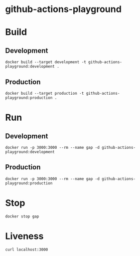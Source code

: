 # github-actions-playground

# Build

## Development

`docker build --target development -t github-actions-playground:development .`

## Production

`docker build --target production -t github-actions-playground:production .`

# Run

## Development

`docker run -p 3000:3000 --rm --name gap -d github-actions-playground:development`

## Production

`docker run -p 3000:3000 --rm --name gap -d github-actions-playground:production`

# Stop

`docker stop gap`

# Liveness

`curl localhost:3000`
